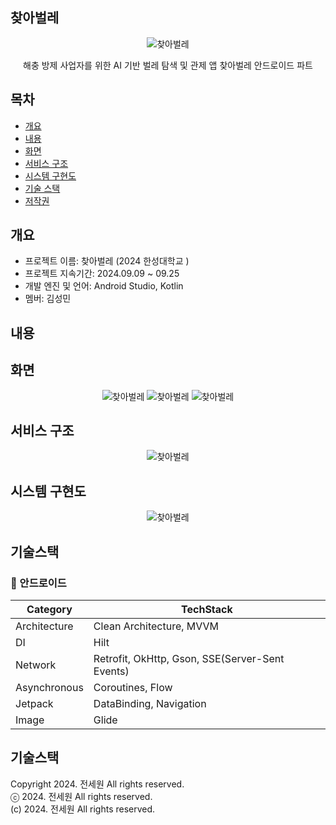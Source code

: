 ## 찾아벌레
<p align="center">
  <img src="https://github.com/user-attachments/assets/a3f1bf93-2e05-4f9f-a4f0-8d2dcb813488" alt="찾아벌레"/>
</p> 
<div align="center">
 해충 방제 사업자를 위한 AI 기반 벌레 탐색 및 관제 앱 찾아벌레 안드로이드 파트
</div>

## 목차
  - [개요](#개요)
  - [내용](#내용)
  - [화면](#화면)
  - [서비스 구조](#서비스구조)
  - [시스템 구현도](#시스템구현도)
  - [기술 스택](#기술스택)
  - [저작권](#저작권)

## 개요
- 프로젝트 이름: 찾아벌레 (2024 한성대학교 )
- 프로젝트 지속기간: 2024.09.09 ~ 09.25
- 개발 엔진 및 언어: Android Studio, Kotlin
- 멤버: 김성민

## 내용

## 화면
<p align="center">
  <img src="https://github.com/user-attachments/assets/23410c1e-bbab-4146-b703-8d7f3f2f28e5" alt="찾아벌레"/>
  <img src="https://github.com/user-attachments/assets/fdab9304-f8c8-434e-9cde-8f7a7846e9e7" alt="찾아벌레"/>
  <img src="https://github.com/user-attachments/assets/c126f1c5-abbd-4905-9bae-bf4f16581e3b" alt="찾아벌레"/>
</p>

## 서비스 구조
<p align="center">
  <img src="https://github.com/user-attachments/assets/bf079918-3c95-4a8b-bcb9-4b62eb8b3f26" alt="찾아벌레"/>
</p>

## 시스템 구현도
<p align="center">
  <img src="https://github.com/user-attachments/assets/c7e146d9-fd39-407a-a33b-589f126786c5" alt="찾아벌레"/>
</p>

## 기술스택

### **🤖** 안드로이드
| **Category** | **TechStack** |
| --- | --- |
| Architecture | Clean Architecture, MVVM |
| DI | Hilt |
| Network | Retrofit, OkHttp, Gson, SSE(Server-Sent Events)|
| Asynchronous | Coroutines, Flow |
| Jetpack | DataBinding, Navigation | 
| Image | Glide |

## 기술스택
Copyright 2024. 전세원 All rights reserved.<br>
ⓒ 2024. 전세원 All rights reserved.<br>
(c) 2024. 전세원 All rights reserved.
